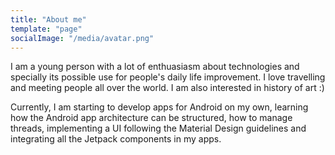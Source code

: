 ```yaml
---
title: "About me"
template: "page"
socialImage: "/media/avatar.png"
---
```


I am a young person with a lot of enthuasiasm about technologies and specially its possible use for people's daily life improvement. I love travelling and meeting people all over the world. I am also interested in history of art :)

Currently, I am starting to develop apps for Android on my own, learning how the Android app architecture can be structured, how to manage threads, implementing a UI following the Material Design guidelines and integrating all the Jetpack components in my apps.
